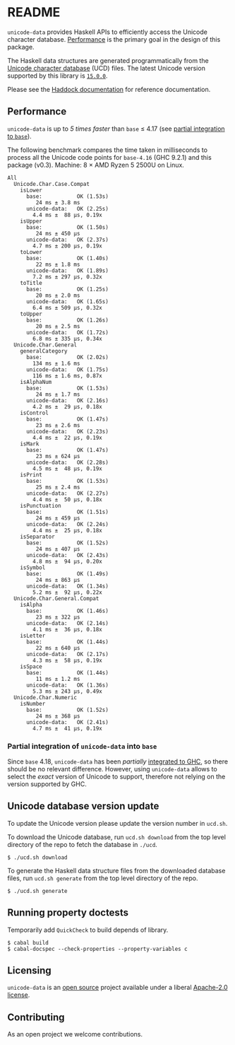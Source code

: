 # README

`unicode-data` provides Haskell APIs to efficiently access the Unicode
character database. [Performance](#performance) is the primary goal in the
design of this package.

The Haskell data structures are generated programmatically from the
[Unicode character database](https://www.unicode.org/ucd/) (UCD) files.
The latest Unicode version supported by this library is
[`15.0.0`](https://www.unicode.org/versions/Unicode15.0.0/).

Please see the
[Haddock documentation](https://hackage.haskell.org/package/unicode-data)
for reference documentation.

## Performance

`unicode-data` is up to _5 times faster_ than `base` ≤ 4.17 (see
[partial integration to `base`](#partial-integration-of-unicode-data-into-base)).

The following benchmark compares the time taken in milliseconds to process all
the Unicode code points for `base-4.16` (GHC 9.2.1) and this package (v0.3).
Machine: 8 × AMD Ryzen 5 2500U on Linux.

```
All
  Unicode.Char.Case.Compat
    isLower
      base:           OK (1.53s)
         24 ms ± 3.8 ms
      unicode-data:   OK (2.25s)
        4.4 ms ±  88 μs, 0.19x
    isUpper
      base:           OK (1.50s)
         24 ms ± 450 μs
      unicode-data:   OK (2.37s)
        4.7 ms ± 200 μs, 0.19x
    toLower
      base:           OK (1.40s)
         22 ms ± 1.8 ms
      unicode-data:   OK (1.89s)
        7.2 ms ± 297 μs, 0.32x
    toTitle
      base:           OK (1.25s)
         20 ms ± 2.0 ms
      unicode-data:   OK (1.65s)
        6.4 ms ± 509 μs, 0.32x
    toUpper
      base:           OK (1.26s)
         20 ms ± 2.5 ms
      unicode-data:   OK (1.72s)
        6.8 ms ± 335 μs, 0.34x
  Unicode.Char.General
    generalCategory
      base:           OK (2.02s)
        134 ms ± 1.6 ms
      unicode-data:   OK (1.75s)
        116 ms ± 1.6 ms, 0.87x
    isAlphaNum
      base:           OK (1.53s)
         24 ms ± 1.7 ms
      unicode-data:   OK (2.16s)
        4.2 ms ±  29 μs, 0.18x
    isControl
      base:           OK (1.47s)
         23 ms ± 2.6 ms
      unicode-data:   OK (2.23s)
        4.4 ms ±  22 μs, 0.19x
    isMark
      base:           OK (1.47s)
         23 ms ± 624 μs
      unicode-data:   OK (2.28s)
        4.5 ms ±  48 μs, 0.19x
    isPrint
      base:           OK (1.53s)
         25 ms ± 2.4 ms
      unicode-data:   OK (2.27s)
        4.4 ms ±  50 μs, 0.18x
    isPunctuation
      base:           OK (1.51s)
         24 ms ± 459 μs
      unicode-data:   OK (2.24s)
        4.4 ms ±  25 μs, 0.18x
    isSeparator
      base:           OK (1.52s)
         24 ms ± 407 μs
      unicode-data:   OK (2.43s)
        4.8 ms ±  94 μs, 0.20x
    isSymbol
      base:           OK (1.49s)
         24 ms ± 863 μs
      unicode-data:   OK (1.34s)
        5.2 ms ±  92 μs, 0.22x
  Unicode.Char.General.Compat
    isAlpha
      base:           OK (1.46s)
         23 ms ± 322 μs
      unicode-data:   OK (2.14s)
        4.1 ms ±  36 μs, 0.18x
    isLetter
      base:           OK (1.44s)
         22 ms ± 640 μs
      unicode-data:   OK (2.17s)
        4.3 ms ±  58 μs, 0.19x
    isSpace
      base:           OK (1.44s)
         11 ms ± 1.2 ms
      unicode-data:   OK (1.36s)
        5.3 ms ± 243 μs, 0.49x
  Unicode.Char.Numeric
    isNumber
      base:           OK (1.52s)
         24 ms ± 368 μs
      unicode-data:   OK (2.41s)
        4.7 ms ±  41 μs, 0.19x
```

### Partial integration of `unicode-data` into `base`

Since `base` 4.18, `unicode-data` has been
_partially_ [integrated to GHC](https://gitlab.haskell.org/ghc/ghc/-/merge_requests/8072),
so there should be no relevant difference. However, using `unicode-data` allows
to select the _exact_ version of Unicode to support, therefore not relying on
the version supported by GHC.

## Unicode database version update

To update the Unicode version please update the version number in
`ucd.sh`.

To download the Unicode database, run `ucd.sh download` from the top
level directory of the repo to fetch the database in `./ucd`.

```
$ ./ucd.sh download
```

To generate the Haskell data structure files from the downloaded database
files, run `ucd.sh generate` from the top level directory of the repo.

```
$ ./ucd.sh generate
```

## Running property doctests

Temporarily add `QuickCheck` to build depends of library.

```
$ cabal build
$ cabal-docspec --check-properties --property-variables c
```

## Licensing

`unicode-data` is an [open source](https://github.com/composewell/unicode-data)
project available under a liberal [Apache-2.0 license](LICENSE).

## Contributing

As an open project we welcome contributions.
